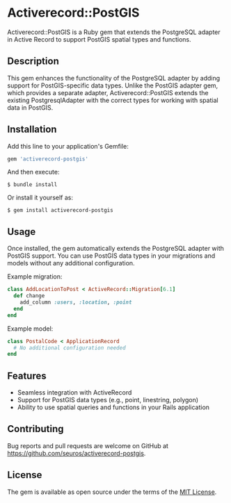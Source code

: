 # Activerecord::PostGIS

Activerecord::PostGIS is a Ruby gem that extends the PostgreSQL adapter in Active Record to support PostGIS spatial types and functions.

## Description

This gem enhances the functionality of the PostgreSQL adapter by adding support for PostGIS-specific data types. 
Unlike the PostGIS adapter gem, which provides a separate adapter, Activerecord::PostGIS extends the existing PostgresqlAdapter with the correct types for working with spatial data in PostGIS.

## Installation

Add this line to your application's Gemfile:

```ruby
gem 'activerecord-postgis'
```

And then execute:

```
$ bundle install
```

Or install it yourself as:

```
$ gem install activerecord-postgis
```

## Usage

Once installed, the gem automatically extends the PostgreSQL adapter with PostGIS support. You can use PostGIS data types in your migrations and models without any additional configuration.

Example migration:

```ruby
class AddLocationToPost < ActiveRecord::Migration[6.1]
  def change
    add_column :users, :location, :point
  end
end
```

Example model:

```ruby
class PostalCode < ApplicationRecord
  # No additional configuration needed
end
```

## Features

- Seamless integration with ActiveRecord
- Support for PostGIS data types (e.g., point, linestring, polygon)
- Ability to use spatial queries and functions in your Rails application

## Contributing

Bug reports and pull requests are welcome on GitHub at https://github.com/seuros/activerecord-postgis.

## License

The gem is available as open source under the terms of the [MIT License](https://opensource.org/licenses/MIT).